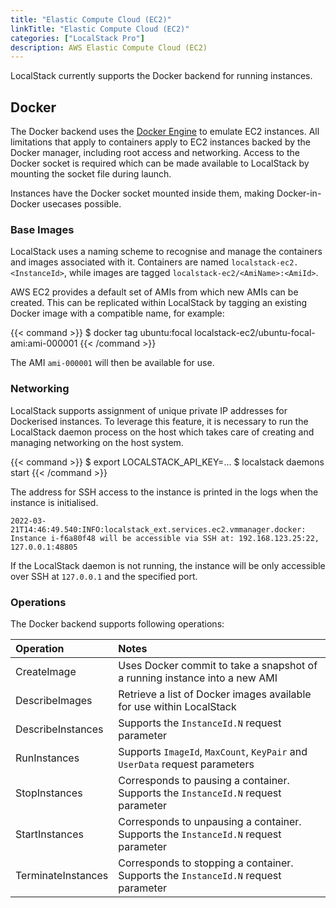 ```yaml
---
title: "Elastic Compute Cloud (EC2)"
linkTitle: "Elastic Compute Cloud (EC2)"
categories: ["LocalStack Pro"]
description: AWS Elastic Compute Cloud (EC2)
---
```


LocalStack currently supports the Docker backend for running instances.


## Docker

The Docker backend uses the [Docker Engine](https://docs.docker.com/engine/) to emulate EC2 instances.
All limitations that apply to containers apply to EC2 instances backed by the Docker manager, including root access and networking.
Access to the Docker socket is required which can be made available to LocalStack by mounting the socket file during launch.

Instances have the Docker socket mounted inside them, making Docker-in-Docker usecases possible.


### Base Images

LocalStack uses a naming scheme to recognise and manage the containers and images associated with it.
Containers are named `localstack-ec2.<InstanceId>`, while images are tagged `localstack-ec2/<AmiName>:<AmiId>`.

AWS EC2 provides a default set of AMIs from which new AMIs can be created.
This can be replicated within LocalStack by tagging an existing Docker image with a compatible name, for example:

{{< command >}}
$ docker tag ubuntu:focal localstack-ec2/ubuntu-focal-ami:ami-000001
{{< /command >}}

The AMI `ami-000001` will then be available for use.


### Networking

LocalStack supports assignment of unique private IP addresses for Dockerised instances.
To leverage this feature, it is necessary to run the LocalStack daemon process on the host which takes care of creating and managing networking on the host system.

{{< command >}}
$ export LOCALSTACK_API_KEY=...
$ localstack daemons start
{{< /command >}}

The address for SSH access to the instance is printed in the logs when the instance is initialised.

```
2022-03-21T14:46:49.540:INFO:localstack_ext.services.ec2.vmmanager.docker: Instance i-f6a80f48 will be accessible via SSH at: 192.168.123.25:22, 127.0.0.1:48805
```

If the LocalStack daemon is not running, the instance will be only accessible over SSH at `127.0.0.1` and the specified port.


### Operations

The Docker backend supports following operations:

| Operation | Notes |
|:----------|:------|
| CreateImage | Uses Docker commit to take a snapshot of a running instance into a new AMI |
| DescribeImages | Retrieve a list of Docker images available for use within LocalStack |
| DescribeInstances | Supports the `InstanceId.N` request parameter |
| RunInstances | Supports `ImageId`, `MaxCount`, `KeyPair` and `UserData` request parameters |
| StopInstances | Corresponds to pausing a container. Supports the `InstanceId.N` request parameter |
| StartInstances | Corresponds to unpausing a container. Supports the `InstanceId.N` request parameter |
| TerminateInstances | Corresponds to stopping a container. Supports the `InstanceId.N` request parameter |
